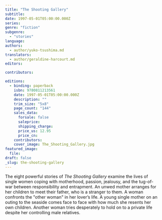 ```yaml
---
title: "The Shooting Gallery"
subtitle:
date: 1997-05-01T05:00:00.000Z
series:
genre: "fiction"
subgenre:
  - "stories"
language:
authors:
  - author/yuko-tsushima.md
translators:
  - author/geraldine-harcourt.md
editors:

contributors:

editions:
  - binding: paperback
    isbn: 9780811213561
    date: 1997-05-01T05:00:00.000Z
    description: ""
    trim_size: "5x8"
    page_count: "144"
    sales_data:
      forsale: false
      saleprice:
      shipping_charge:
      price_us: 12.95
      price_cn:
    contributors:
    cover_image: The_Shooting_Gallery.jpg
featured_image:
  file:
draft: false
_slug: the-shooting-gallery
---
```


The eight powerful stories of _The Shooting Gallery_ examine the lives of single women coping with motherhood, passion, jealousy, and the tug-of-war between responsibility and entrapment. An unwed mother arranges for her children to meet their father, who is a stranger to them. A woman confronts the "other woman" in her lover’s life. A young single mother on an outing to the seaside comes face to face with how much she resents her own children. Another woman tries desperately to hold on to a private life despite her controlling male relatives.

